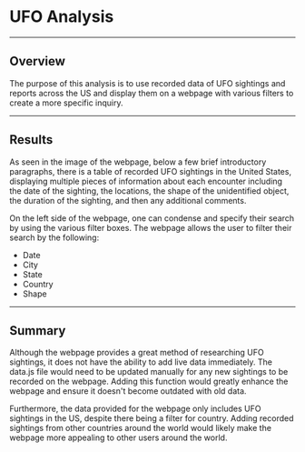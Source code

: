 # UFO Analysis
---
## Overview
The purpose of this analysis is to use recorded data of UFO sightings and reports across the US and display them on a webpage with various filters to create a more specific inquiry. 

---
## Results


As seen in the image of the webpage, below a few brief introductory paragraphs, there is a table of recorded UFO sightings in the United States, displaying multiple pieces of information about each encounter including the date of the sighting, the locations, the shape of the unidentified object, the duration of the sighting, and then any additional comments.

On the left side of the webpage, one can condense and specify their search by using the various filter boxes. The webpage allows the user to filter their search by the following:
- Date
- City
- State
- Country
- Shape

---
## Summary
Although the webpage provides a great method of researching UFO sightings, it does not have the ability to add live data immediately. The data.js file would need to be updated manually for any new sightings to be recorded on the webpage. Adding this function would greatly enhance the webpage and ensure it doesn't become outdated with old data. 

Furthermore, the data provided for the webpage only includes UFO sightings in the US, despite there being a filter for country. Adding recorded sightings from other countries around the world would likely make the webpage more appealing to other users around the world.
